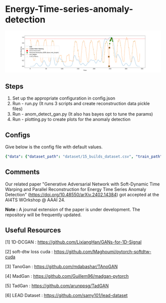 # Energy-Time-series-anomaly-detection

![True_False_1000_build_884_20.png](True_False_1000_build_884_20.png)
## Steps
1. Set up the appropriate configuration in config.json
2. Run - run.py (It runs 3 scripts and create reconstruction data pickle files)
3. Run - anom_detect_gan.py  (It also has bayes opt to tune the params)
4. Run - plotting.py to create plots for the anomaly detection

## Configs

Give below is the config file with default values.

```yaml
{"data": {"dataset_path": "dataset/15_builds_dataset.csv", "train_path": "model_input/", "only_building": 1304}, "training": {"batch_size": 128, "num_epochs": 200, "latent_dim": 100, "w_gan_training": true, "n_critic": 5, "clip_value": 0.01, "betaG": 0.5, "betaD": 0.5, "lrG": 0.0002, "lrD": 0.0002}, "preprocessing": {"normalize": true, "plot_segments": true, "store_segments": true, "window_size": 48}, "recon": {"use_dtw": true, "iters": 1000, "use_eval_mode": true}}
```

## Comments

Our related paper "Generative Adversarial Network with Soft-Dynamic Time Warping and Parallel Reconstruction for Energy Time Series Anomaly Detection" (https://doi.org/10.48550/arXiv.2402.14384) got accepted at the AI4TS WOrkshop @ AAAI 24. 

**Note :** A journal extension of the paper is under development. The repository will be frequently updated. 


## Useful Resources

[1] 1D-DCGAN : https://github.com/LixiangHan/GANs-for-1D-Signal

[2] soft-dtw loss cuda : https://github.com/Maghoumi/pytorch-softdtw-cuda

[3] TanoGan : https://github.com/mdabashar/TAnoGAN

[4] MadGan : https://github.com/Guillem96/madgan-pytorch

[5] TadGan : https://github.com/arunppsg/TadGAN

[6] LEAD Dataset : https://github.com/samy101/lead-dataset
